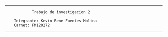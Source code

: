 -----------------------------------------------------------------------------------------------

                Trabajo de investigacion 2
                
        Integrante: Kevin Rene Fuentes Molina
        Carnet: FM120272
        
        
----------------------------------------------------------------------------------------------
